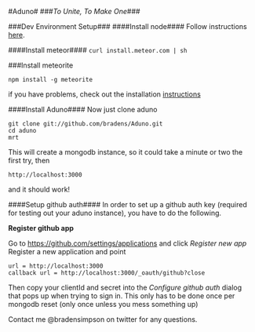 #Aduno#
###_To Unite, To Make One_###

###Dev Environment Setup###
####Install node####
Follow instructions [here](http://nodejs.org).

####Install meteor####
`curl install.meteor.com | sh`

###Install meteorite 

    npm install -g meteorite
    
if you have problems, check out the installation [instructions](https://github.com/oortcloud/meteorite)

####Install Aduno####
Now just clone aduno  

    git clone git://github.com/bradens/Aduno.git
    cd aduno
    mrt
    
This will create a mongodb instance, so it could take a minute or two the first try, then

    http://localhost:3000
    
and it should work!

####Setup github auth####
In order to set up a github auth key (required for testing out your aduno instance), you have to do the following.

**Register github app**

Go to https://github.com/settings/applications and click *Register new app*
Register a new application and point 

    url = http://localhost:3000
    callback url = http://localhost:3000/_oauth/github?close
    
Then copy your clientId and secret into the *Configure github auth* dialog that pops up when trying to sign in.
This only has to be done once per mongodb reset (only once unless you mess something up)

Contact me @bradensimpson on twitter for any questions.
